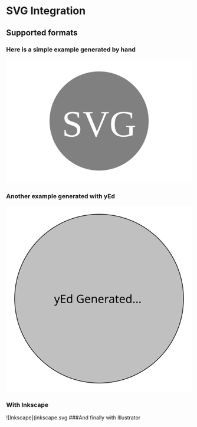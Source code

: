 # SVG Integration


## Supported formats

### Here is a simple example generated by hand


![Simple](simple.svg)
### Another example generated with yEd
![yEd](yed.svg)
### With Inkscape
![Inkscape](inkscape.svg
###And finally with Illustrator






